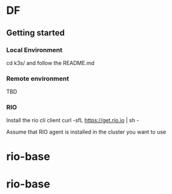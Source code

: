 # DF

## Getting started

### Local Environment
cd k3s/ and follow the README.md

### Remote environment
TBD

### RIO
Install the rio cli client
curl -sfL https://get.rio.io | sh -

Assume that RIO agent is installed in the cluster you want to use

# rio-base
# rio-base
